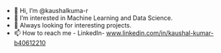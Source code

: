 - 👋 Hi, I’m @kaushalkuma-r
- 👀 I’m interested in Machine Learning and Data Science.
- 🌱 Always looking for interesting projects.
- 📫 How to reach me - LinkedIn- www.linkedin.com/in/kaushal-kumar-b40612210
<!---
kaushalkuma-r/kaushalkuma-r is a ✨ special ✨ repository because its `README.md` (this file) appears on your GitHub profile.
You can click the Preview link to take a look at your changes.
--->
